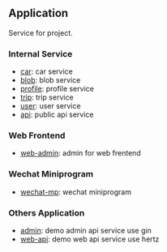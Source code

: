## Application
Service for project. 

### Internal Service
- [car](car): car service
- [blob](blob): blob service
- [profile](prifile): profile service
- [trip](trip): trip service
- [user](user): user service
- [api](api): public api service

### Web Frontend
- [web-admin](web-admin): admin for web frentend

### Wechat Miniprogram
- [wechat-mp](wechat-mp): wechat miniprogram

### Others Application
- [admin](admin): demo admin api service use gin
- [web-api](web-api): demo web api service use hertz
